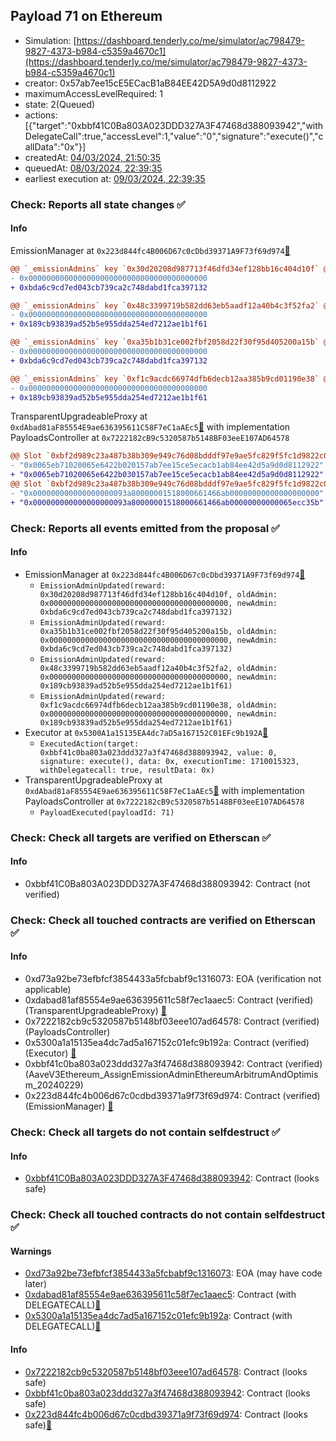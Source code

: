 ## Payload 71 on Ethereum

- Simulation: [https://dashboard.tenderly.co/me/simulator/ac798479-9827-4373-b984-c5359a4670c1](https://dashboard.tenderly.co/me/simulator/ac798479-9827-4373-b984-c5359a4670c1)
- creator: 0x57ab7ee15cE5ECacB1aB84EE42D5A9d0d8112922
- maximumAccessLevelRequired: 1
- state: 2(Queued)
- actions: [{"target":"0xbbf41C0Ba803A023DDD327A3F47468d388093942","withDelegateCall":true,"accessLevel":1,"value":"0","signature":"execute()","callData":"0x"}]
- createdAt: [04/03/2024, 21:50:35](https://etherscan.io/tx/0x7f63cf7a7ed7329051f932ef80b7339b035c85918e99a6be7db3bc2265168ca7)
- queuedAt: [08/03/2024, 22:39:35](https://etherscan.io/tx/0x3c56c4ed219eab3071abc771a7f8288ae1d62344c25795876c8952767acf5542)
- earliest execution at: [09/03/2024, 22:39:35](https://www.epochconverter.com/countdown?q=1710023975)

### Check: Reports all state changes :white_check_mark:

#### Info


EmissionManager at `0x223d844fc4B006D67c0cDbd39371A9F73f69d974`[:ghost:](https://github.com/bgd-labs/aave-address-book "AaveV3Ethereum.EMISSION_MANAGER")
```diff
@@ `_emissionAdmins` key `0x30d20208d987713f46dfd34ef128bb16c404d10f` @@
- 0x0000000000000000000000000000000000000000
+ 0xbda6c9cd7ed043cb739ca2c748dabd1fca397132

@@ `_emissionAdmins` key `0x48c3399719b582dd63eb5aadf12a40b4c3f52fa2` @@
- 0x0000000000000000000000000000000000000000
+ 0x189cb93839ad52b5e955dda254ed7212ae1b1f61

@@ `_emissionAdmins` key `0xa35b1b31ce002fbf2058d22f30f95d405200a15b` @@
- 0x0000000000000000000000000000000000000000
+ 0xbda6c9cd7ed043cb739ca2c748dabd1fca397132

@@ `_emissionAdmins` key `0xf1c9acdc66974dfb6decb12aa385b9cd01190e38` @@
- 0x0000000000000000000000000000000000000000
+ 0x189cb93839ad52b5e955dda254ed7212ae1b1f61

```

TransparentUpgradeableProxy at `0xdAbad81aF85554E9ae636395611C58F7eC1aAEc5`[:ghost:](https://github.com/bgd-labs/aave-address-book "GovernanceV3Ethereum.PAYLOADS_CONTROLLER") with implementation PayloadsController at `0x7222182cB9c5320587b5148BF03eeE107AD64578`
```diff
@@ Slot `0xbf2d989c23a487b38b309e949c76d08bdddf97e9ae5fc829f5fc1d9822c0dd19` @@
- "0x0065eb71020065e6422b020157ab7ee15ce5ecacb1ab84ee42d5a9d0d8112922"
+ "0x0065eb71020065e6422b030157ab7ee15ce5ecacb1ab84ee42d5a9d0d8112922"
@@ Slot `0xbf2d989c23a487b38b309e949c76d08bdddf97e9ae5fc829f5fc1d9822c0dd1a` @@
- "0x000000000000000000093a80000001518000661466ab00000000000000000000"
+ "0x000000000000000000093a80000001518000661466ab00000000000065ecc35b"
```


### Check: Reports all events emitted from the proposal :white_check_mark:

#### Info

- EmissionManager at `0x223d844fc4B006D67c0cDbd39371A9F73f69d974`[:ghost:](https://github.com/bgd-labs/aave-address-book "AaveV3Ethereum.EMISSION_MANAGER")
  - `EmissionAdminUpdated(reward: 0x30d20208d987713f46dfd34ef128bb16c404d10f, oldAdmin: 0x0000000000000000000000000000000000000000, newAdmin: 0xbda6c9cd7ed043cb739ca2c748dabd1fca397132)`
  - `EmissionAdminUpdated(reward: 0xa35b1b31ce002fbf2058d22f30f95d405200a15b, oldAdmin: 0x0000000000000000000000000000000000000000, newAdmin: 0xbda6c9cd7ed043cb739ca2c748dabd1fca397132)`
  - `EmissionAdminUpdated(reward: 0x48c3399719b582dd63eb5aadf12a40b4c3f52fa2, oldAdmin: 0x0000000000000000000000000000000000000000, newAdmin: 0x189cb93839ad52b5e955dda254ed7212ae1b1f61)`
  - `EmissionAdminUpdated(reward: 0xf1c9acdc66974dfb6decb12aa385b9cd01190e38, oldAdmin: 0x0000000000000000000000000000000000000000, newAdmin: 0x189cb93839ad52b5e955dda254ed7212ae1b1f61)`
- Executor at `0x5300A1a15135EA4dc7aD5a167152C01EFc9b192A`[:ghost:](https://github.com/bgd-labs/aave-address-book "AaveV2Ethereum.POOL_ADMIN, AaveV2EthereumAMM.POOL_ADMIN, AaveV3Ethereum.ACL_ADMIN, GovernanceV3Ethereum.EXECUTOR_LVL_1")
  - `ExecutedAction(target: 0xbbf41c0ba803a023ddd327a3f47468d388093942, value: 0, signature: execute(), data: 0x, executionTime: 1710015323, withDelegatecall: true, resultData: 0x)`
- TransparentUpgradeableProxy at `0xdAbad81aF85554E9ae636395611C58F7eC1aAEc5`[:ghost:](https://github.com/bgd-labs/aave-address-book "GovernanceV3Ethereum.PAYLOADS_CONTROLLER") with implementation PayloadsController at `0x7222182cB9c5320587b5148BF03eeE107AD64578`
  - `PayloadExecuted(payloadId: 71)`

### Check: Check all targets are verified on Etherscan :white_check_mark:

#### Info

- 0xbbf41C0Ba803A023DDD327A3F47468d388093942: Contract (not verified) 

### Check: Check all touched contracts are verified on Etherscan :white_check_mark:

#### Info

- 0xd73a92be73efbfcf3854433a5fcbabf9c1316073: EOA (verification not applicable)
- 0xdabad81af85554e9ae636395611c58f7ec1aaec5: Contract (verified) (TransparentUpgradeableProxy) [:ghost:](https://github.com/bgd-labs/aave-address-book "GovernanceV3Ethereum.PAYLOADS_CONTROLLER")
- 0x7222182cb9c5320587b5148bf03eee107ad64578: Contract (verified) (PayloadsController) 
- 0x5300a1a15135ea4dc7ad5a167152c01efc9b192a: Contract (verified) (Executor) [:ghost:](https://github.com/bgd-labs/aave-address-book "AaveV2Ethereum.POOL_ADMIN, AaveV2EthereumAMM.POOL_ADMIN, AaveV3Ethereum.ACL_ADMIN, GovernanceV3Ethereum.EXECUTOR_LVL_1")
- 0xbbf41c0ba803a023ddd327a3f47468d388093942: Contract (verified) (AaveV3Ethereum_AssignEmissionAdminEthereumArbitrumAndOptimism_20240229) 
- 0x223d844fc4b006d67c0cdbd39371a9f73f69d974: Contract (verified) (EmissionManager) [:ghost:](https://github.com/bgd-labs/aave-address-book "AaveV3Ethereum.EMISSION_MANAGER")

### Check: Check all targets do not contain selfdestruct :white_check_mark:

#### Info

- [0xbbf41C0Ba803A023DDD327A3F47468d388093942](https://etherscan.io/address/0xbbf41C0Ba803A023DDD327A3F47468d388093942): Contract (looks safe)

### Check: Check all touched contracts do not contain selfdestruct :white_check_mark:

#### Warnings

- [0xd73a92be73efbfcf3854433a5fcbabf9c1316073](https://etherscan.io/address/0xd73a92be73efbfcf3854433a5fcbabf9c1316073): EOA (may have code later)
- [0xdabad81af85554e9ae636395611c58f7ec1aaec5](https://etherscan.io/address/0xdabad81af85554e9ae636395611c58f7ec1aaec5): Contract (with DELEGATECALL)[:ghost:](https://github.com/bgd-labs/aave-address-book "GovernanceV3Ethereum.PAYLOADS_CONTROLLER")
- [0x5300a1a15135ea4dc7ad5a167152c01efc9b192a](https://etherscan.io/address/0x5300a1a15135ea4dc7ad5a167152c01efc9b192a): Contract (with DELEGATECALL)[:ghost:](https://github.com/bgd-labs/aave-address-book "AaveV2Ethereum.POOL_ADMIN, AaveV2EthereumAMM.POOL_ADMIN, AaveV3Ethereum.ACL_ADMIN, GovernanceV3Ethereum.EXECUTOR_LVL_1")

#### Info

- [0x7222182cb9c5320587b5148bf03eee107ad64578](https://etherscan.io/address/0x7222182cb9c5320587b5148bf03eee107ad64578): Contract (looks safe)
- [0xbbf41c0ba803a023ddd327a3f47468d388093942](https://etherscan.io/address/0xbbf41c0ba803a023ddd327a3f47468d388093942): Contract (looks safe)
- [0x223d844fc4b006d67c0cdbd39371a9f73f69d974](https://etherscan.io/address/0x223d844fc4b006d67c0cdbd39371a9f73f69d974): Contract (looks safe)[:ghost:](https://github.com/bgd-labs/aave-address-book "AaveV3Ethereum.EMISSION_MANAGER")


